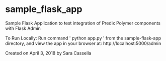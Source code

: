 # sample_flask_app
Sample Flask Application to test integration of Predix Polymer components with Flask Admin

To Run Locally:
Run command ' python app.py ' from the sample-flask-app directory, and view the app in your browser at: http://localhost:5000/admin

Created on April 3, 2018 by Sara Cassella

